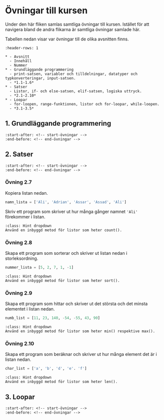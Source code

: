 # Övningar till kursen

Under den här fliken samlas samtliga övningar till kursen. Istället för att navigera bland de andra flikarna är samtliga övningar samlade här. 

Tabellen nedan visar var övningar till de olika avsnitten finns.

```{list-table}
:header-rows: 1

* - Avsnitt
  - Innehåll
  - Nummer
* - Grundläggande programmering
  - print-satsen, variabler och tilldelningar, datatyper och typkonverteringar, input-satsen.
  - *1.1-1.6*
* - Satser
  - Listor, if- och else-satsen, elif-satsen, logiska uttryck.
  - *2.1-2.10*
* - Loopar
  - for-loopen, range-funktionen, listor och for-loopar, while-loopen.
  - *3.1-3.5*
```

## 1. Grundläggande programmering
```{include} grundläggande.md
:start-after: <!-- start-övningar -->
:end-before: <!-- end-övningar -->
```

## 2. Satser
```{include} satser.md
:start-after: <!-- start-övningar -->
:end-before: <!-- end-övningar -->
```

### Övning 2.7
Kopiera listan nedan.

```python
namn_lista = ['Ali', 'Adrian', 'Assar', 'Assad', 'Ali']
```
Skriv ett program som skriver ut hur många gånger namnet `'Ali'` förekommer i listan.
```{admonition} Tips
:class: Hint dropdown
Använd en inbyggd metod för listor som heter count().
```

### Övning 2.8
Skapa ett program som sorterar och skriver ut listan nedan i storleksordning.

```python
nummer_lista = [5, 2, 7, 1, -1]
```
```{admonition} Tips
:class: Hint dropdown
Använd en inbyggd metod för listor som heter sort().
```

### Övning 2.9
Skapa ett program som hittar och skriver ut det största och det minsta elementet i listan nedan.

```python
numb_list = [11, 23, 140, -54, -55, 43, 90]
```
```{admonition} Tips
:class: Hint dropdown
Använd en inbyggd metod för listor som heter min() respektive max().
```

### Övning 2.10
Skapa ett program som beräknar och skriver ut hur många element det är i listan nedan.
```python
char_list = ['a', 'b', 'd', 'e'. 'f']
```
```{admonition} Tips
:class: Hint dropdown
Använd en inbyggd metod för listor som heter len().
```

## 3. Loopar

```{include} loopar.md
:start-after: <!-- start-övningar -->
:end-before: <!-- end-övningar -->
```